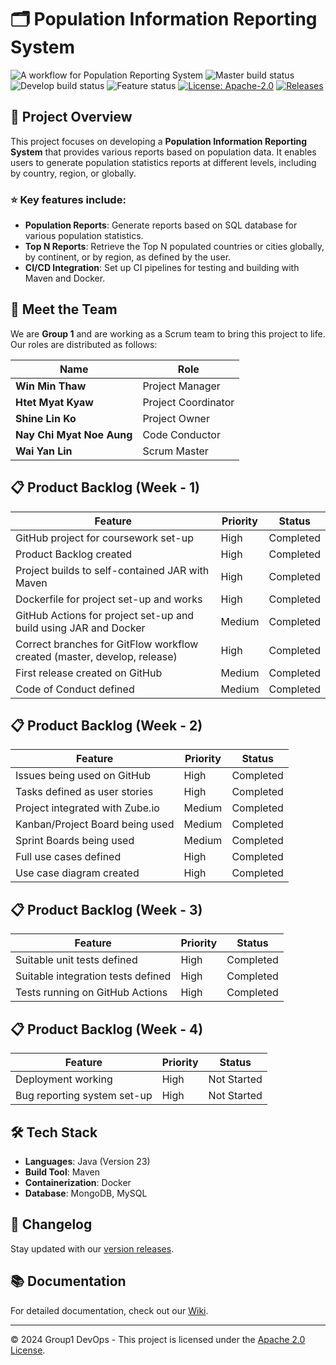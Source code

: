 # 🗂️ Population Information Reporting System

![A workflow for Population Reporting System](https://img.shields.io/badge/A%20workflow%20for%20Population%20Reporting%20System-passing-brightgreen?logo=github&logoColor=white)
![Master build status](https://img.shields.io/badge/Master%20build-passing-brightgreen)
![Develop build status](https://img.shields.io/badge/Develop%20build-passing-brightgreen)
![Feature status](https://img.shields.io/badge/Feature-passing-brightgreen)
[![License: Apache-2.0](https://img.shields.io/badge/license-Apache--2.0-brightgreen)](https://opensource.org/licenses/Apache-2.0)
[![Releases](https://img.shields.io/github/release/eau-dae-raie-A/Dev-Ops-Group-1-/all.svg?style=flat-square)](https://github.com/eau-dae-raie-A/Dev-Ops-Group-1-/releases)

## 📝 Project Overview

This project focuses on developing a **Population Information Reporting System** that provides various reports based on population data. It enables users to generate population statistics reports at different levels, including by country, region, or globally.

### ⭐ Key features include:
- **Population Reports**: Generate reports based on SQL database for various population statistics.
- **Top N Reports**: Retrieve the Top N populated countries or cities globally, by continent, or by region, as defined by the user.
- **CI/CD Integration**: Set up CI pipelines for testing and building with Maven and Docker.

## 👥 Meet the Team

We are **Group 1** and are working as a Scrum team to bring this project to life. Our roles are distributed as follows:

| Name                    | Role                    |
|-------------------------|-------------------------|
| **Win Min Thaw**         | Project Manager         |
| **Htet Myat Kyaw**       | Project Coordinator     |
| **Shine Lin Ko**         | Project Owner           |
| **Nay Chi Myat Noe Aung**| Code Conductor          |
| **Wai Yan Lin**          | Scrum Master            |

## 📋 Product Backlog (Week - 1)

| Feature                                                   | Priority   | Status        |
|-----------------------------------------------------------|------------|---------------|
| GitHub project for coursework set-up                      | High       | Completed     |
| Product Backlog created                                   | High       | Completed     |
| Project builds to self-contained JAR with Maven           | High       | Completed     |
| Dockerfile for project set-up and works                   | High       | Completed     |
| GitHub Actions for project set-up and build using JAR and Docker | Medium    | Completed    |
| Correct branches for GitFlow workflow created (master, develop, release) | High | Completed   |
| First release created on GitHub                           | Medium     | Completed    |
| Code of Conduct defined                                   | Medium     | Completed    |

## 📋 Product Backlog (Week - 2)

| Feature                                                   | Priority   | Status        |
|-----------------------------------------------------------|------------|---------------|
| Issues being used on GitHub                               | High       | Completed     |
| Tasks defined as user stories                             | High       | Completed     |
| Project integrated with Zube.io                           | Medium     | Completed 	 |
| Kanban/Project Board being used                           | Medium     | Completed     |
| Sprint Boards being used                                  | Medium     | Completed     |
| Full use cases defined                                    | High       | Completed	 |
| Use case diagram created                                  | High       | Completed     |

## 📋 Product Backlog (Week - 3)

| Feature                                                   | Priority   | Status        |
|-----------------------------------------------------------|------------|---------------|
| Suitable unit tests defined                               | High       | Completed     |
| Suitable integration tests defined                        | High       | Completed     |
| Tests running on GitHub Actions                           | High       | Completed     |

## 📋 Product Backlog (Week - 4)

| Feature                                                   | Priority   | Status        |
|-----------------------------------------------------------|------------|---------------|
| Deployment working                                        | High       | Not Started   |
| Bug reporting system set-up                               | High       | Not Started   |

## 🛠️ Tech Stack
- **Languages**: Java (Version 23)
- **Build Tool**: Maven
- **Containerization**: Docker
- **Database**: MongoDB, MySQL

## 🔄 Changelog
Stay updated with our [version releases](https://github.com/eau-dae-raie-A/Dev-Ops-Group-1-/releases).

## 📚 Documentation
For detailed documentation, check out our [Wiki](https://github.com/eau-dae-raie-A/Dev-Ops-Group-1-/wiki).

---

© 2024 Group1 DevOps - This project is licensed under the [Apache 2.0 License](https://opensource.org/licenses/Apache-2.0).
